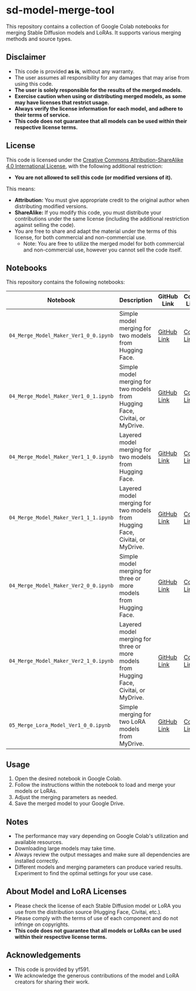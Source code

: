 # sd-model-merge-tool

This repository contains a collection of Google Colab notebooks for merging Stable Diffusion models and LoRAs. It supports various merging methods and source types.

## Disclaimer

*   This code is provided **as is**, without any warranty.
*   The user assumes all responsibility for any damages that may arise from using this code.
*   **The user is solely responsible for the results of the merged models.**
*   **Exercise caution when using or distributing merged models, as some may have licenses that restrict usage.**
*   **Always verify the license information for each model, and adhere to their terms of service.**
*   **This code does not guarantee that all models can be used within their respective license terms.**

## License

This code is licensed under the [Creative Commons Attribution-ShareAlike 4.0 International License](https://creativecommons.org/licenses/by-sa/4.0/), with the following additional restriction:

*   **You are not allowed to sell this code (or modified versions of it).**

This means:

*   **Attribution:** You must give appropriate credit to the original author when distributing modified versions.
*   **ShareAlike:** If you modify this code, you must distribute your contributions under the same license (including the additional restriction against selling the code).
*   You are free to share and adapt the material under the terms of this license, for both commercial and non-commercial use.
    * Note: You are free to utilize the merged model for both commercial and non-commercial use, however you cannot sell the code itself.

## Notebooks

This repository contains the following notebooks:

| Notebook                                          | Description                                                                                                | GitHub Link                                                                                                                                       | Colab Link                                                                                                                                        |
| ------------------------------------------------- | ---------------------------------------------------------------------------------------------------------- | ------------------------------------------------------------------------------------------------------------------------------------------------- | --------------------------------------------------------------------------------------------------------------------------------------------------- |
| `04_Merge_Model_Maker_Ver1_0_0.ipynb`             | Simple model merging for two models from Hugging Face.                                                    | [GitHub Link](https://github.com/yf591/sd-model-merge-tool/blob/main/04_Merge_Model_Maker_Ver1_0_0.ipynb)                                         | [Colab Link](https://colab.research.google.com/github/yf591/sd-model-merge-tool/blob/main/04_Merge_Model_Maker_Ver1_0_0.ipynb)                           |
| `04_Merge_Model_Maker_Ver1_0_1.ipynb`             | Simple model merging for two models from Hugging Face, Civitai, or MyDrive.                                | [GitHub Link](https://github.com/yf591/sd-model-merge-tool/blob/main/04_Merge_Model_Maker_Ver1_0_1.ipynb)                                         | [Colab Link](https://colab.research.google.com/github/yf591/sd-model-merge-tool/blob/main/04_Merge_Model_Maker_Ver1_0_1.ipynb)                           |
| `04_Merge_Model_Maker_Ver1_1_0.ipynb`             | Layered model merging for two models from Hugging Face.                                                  | [GitHub Link](https://github.com/yf591/sd-model-merge-tool/blob/main/04_Merge_Model_Maker_Ver1_1_0.ipynb)                                         | [Colab Link](https://colab.research.google.com/github/yf591/sd-model-merge-tool/blob/main/04_Merge_Model_Maker_Ver1_1_0.ipynb)                           |
| `04_Merge_Model_Maker_Ver1_1_1.ipynb`             | Layered model merging for two models from Hugging Face, Civitai, or MyDrive.                              | [GitHub Link](https://github.com/yf591/sd-model-merge-tool/blob/main/04_Merge_Model_Maker_Ver1_1_1.ipynb)                                         | [Colab Link](https://colab.research.google.com/github/yf591/sd-model-merge-tool/blob/main/04_Merge_Model_Maker_Ver1_1_1.ipynb)                           |
| `04_Merge_Model_Maker_Ver2_0_0.ipynb`             | Simple model merging for three or more models from Hugging Face.                                        | [GitHub Link](https://github.com/yf591/sd-model-merge-tool/blob/main/04_Merge_Model_Maker_Ver2_0_0.ipynb)                                         | [Colab Link](https://colab.research.google.com/github/yf591/sd-model-merge-tool/blob/main/04_Merge_Model_Maker_Ver2_0_0.ipynb)                           |
| `04_Merge_Model_Maker_Ver2_1_0.ipynb`             | Layered model merging for three or more models from Hugging Face, Civitai, or MyDrive.                     | [GitHub Link](https://github.com/yf591/sd-model-merge-tool/blob/main/04_Merge_Model_Maker_Ver2_1_0.ipynb)                                         | [Colab Link](https://colab.research.google.com/github/yf591/sd-model-merge-tool/blob/main/04_Merge_Model_Maker_Ver2_1_0.ipynb)                           |
| `05_Merge_Lora_Model_Ver1_0_0.ipynb`              | Simple merging for two LoRA models from MyDrive.                                                         | [GitHub Link](https://github.com/yf591/sd-model-merge-tool/blob/main/05_Merge_Lora_Model_Ver1_0_0.ipynb)                                          | [Colab Link](https://colab.research.google.com/github/yf591/sd-model-merge-tool/blob/main/05_Merge_Lora_Model_Ver1_0_0.ipynb)                            |

## Usage

1.  Open the desired notebook in Google Colab.
2.  Follow the instructions within the notebook to load and merge your models or LoRAs.
3.  Adjust the merging parameters as needed.
4.  Save the merged model to your Google Drive.

## Notes

*   The performance may vary depending on Google Colab's utilization and available resources.
*   Downloading large models may take time.
*   Always review the output messages and make sure all dependencies are installed correctly.
*   Different models and merging parameters can produce varied results. Experiment to find the optimal settings for your use case.

## About Model and LoRA Licenses

*   Please check the license of each Stable Diffusion model or LoRA you use from the distribution source (Hugging Face, Civitai, etc.).
*   Please comply with the terms of use of each component and do not infringe on copyrights.
*   **This code does not guarantee that all models or LoRAs can be used within their respective license terms.**

## Acknowledgements

*   This code is provided by yf591.
*   We acknowledge the generous contributions of the model and LoRA creators for sharing their work.
